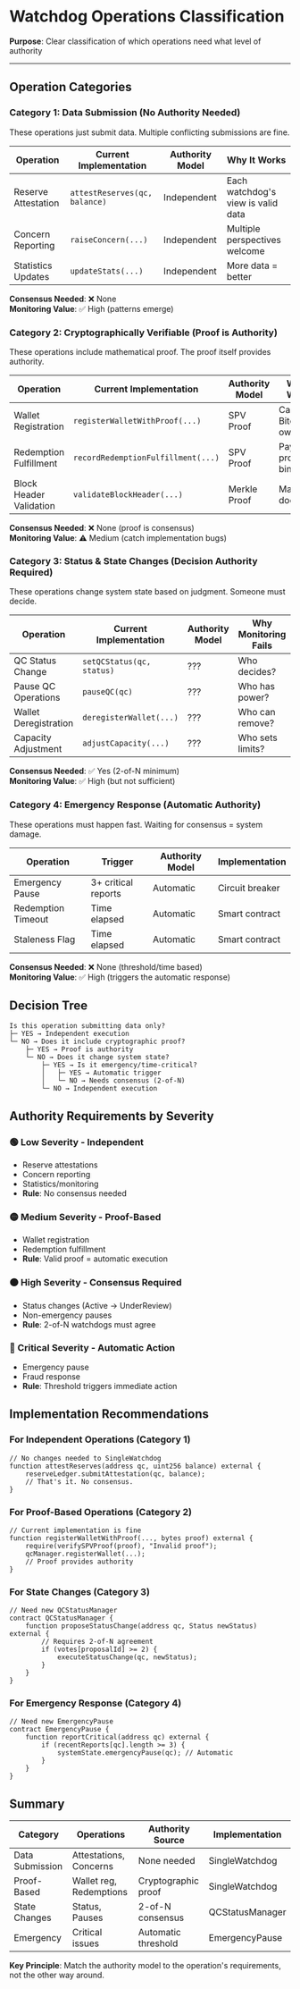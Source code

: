 # Watchdog Operations Classification

**Purpose**: Clear classification of which operations need what level of authority

---

## Operation Categories

### Category 1: Data Submission (No Authority Needed)

These operations just submit data. Multiple conflicting submissions are fine.

| Operation | Current Implementation | Authority Model | Why It Works |
|-----------|----------------------|-----------------|---------------|
| Reserve Attestation | `attestReserves(qc, balance)` | Independent | Each watchdog's view is valid data |
| Concern Reporting | `raiseConcern(...)` | Independent | Multiple perspectives welcome |
| Statistics Updates | `updateStats(...)` | Independent | More data = better |

**Consensus Needed**: ❌ None  
**Monitoring Value**: ✅ High (patterns emerge)

### Category 2: Cryptographically Verifiable (Proof is Authority)

These operations include mathematical proof. The proof itself provides authority.

| Operation | Current Implementation | Authority Model | Why It Works |
|-----------|----------------------|-----------------|---------------|
| Wallet Registration | `registerWalletWithProof(...)` | SPV Proof | Can't fake Bitcoin ownership |
| Redemption Fulfillment | `recordRedemptionFulfillment(...)` | SPV Proof | Payment proof is binary |
| Block Header Validation | `validateBlockHeader(...)` | Merkle Proof | Math doesn't lie |

**Consensus Needed**: ❌ None (proof is consensus)  
**Monitoring Value**: ⚠️ Medium (catch implementation bugs)

### Category 3: Status & State Changes (Decision Authority Required)

These operations change system state based on judgment. Someone must decide.

| Operation | Current Implementation | Authority Model | Why Monitoring Fails |
|-----------|----------------------|-----------------|----------------------|
| QC Status Change | `setQCStatus(qc, status)` | ??? | Who decides? |
| Pause QC Operations | `pauseQC(qc)` | ??? | Who has power? |
| Wallet Deregistration | `deregisterWallet(...)` | ??? | Who can remove? |
| Capacity Adjustment | `adjustCapacity(...)` | ??? | Who sets limits? |

**Consensus Needed**: ✅ Yes (2-of-N minimum)  
**Monitoring Value**: ✅ High (but not sufficient)

### Category 4: Emergency Response (Automatic Authority)

These operations must happen fast. Waiting for consensus = system damage.

| Operation | Trigger | Authority Model | Implementation |
|-----------|---------|-----------------|----------------|
| Emergency Pause | 3+ critical reports | Automatic | Circuit breaker |
| Redemption Timeout | Time elapsed | Automatic | Smart contract |
| Staleness Flag | Time elapsed | Automatic | Smart contract |

**Consensus Needed**: ❌ None (threshold/time based)  
**Monitoring Value**: ✅ High (triggers the automatic response)

## Decision Tree

```
Is this operation submitting data only?
├─ YES → Independent execution
└─ NO → Does it include cryptographic proof?
    ├─ YES → Proof is authority
    └─ NO → Does it change system state?
        ├─ YES → Is it emergency/time-critical?
        │   ├─ YES → Automatic trigger
        │   └─ NO → Needs consensus (2-of-N)
        └─ NO → Independent execution
```

## Authority Requirements by Severity

### 🟢 Low Severity - Independent
- Reserve attestations
- Concern reporting  
- Statistics/monitoring
- **Rule**: No consensus needed

### 🟡 Medium Severity - Proof-Based
- Wallet registration
- Redemption fulfillment
- **Rule**: Valid proof = automatic execution

### 🟠 High Severity - Consensus Required  
- Status changes (Active → UnderReview)
- Non-emergency pauses
- **Rule**: 2-of-N watchdogs must agree

### 🔴 Critical Severity - Automatic Action
- Emergency pause
- Fraud response
- **Rule**: Threshold triggers immediate action

## Implementation Recommendations

### For Independent Operations (Category 1)
```solidity
// No changes needed to SingleWatchdog
function attestReserves(address qc, uint256 balance) external {
    reserveLedger.submitAttestation(qc, balance);
    // That's it. No consensus.
}
```

### For Proof-Based Operations (Category 2)
```solidity
// Current implementation is fine
function registerWalletWithProof(..., bytes proof) external {
    require(verifySPVProof(proof), "Invalid proof");
    qcManager.registerWallet(...);
    // Proof provides authority
}
```

### For State Changes (Category 3)
```solidity
// Need new QCStatusManager
contract QCStatusManager {
    function proposeStatusChange(address qc, Status newStatus) external {
        // Requires 2-of-N agreement
        if (votes[proposalId] >= 2) {
            executeStatusChange(qc, newStatus);
        }
    }
}
```

### For Emergency Response (Category 4)
```solidity
// Need new EmergencyPause
contract EmergencyPause {
    function reportCritical(address qc) external {
        if (recentReports[qc].length >= 3) {
            systemState.emergencyPause(qc); // Automatic
        }
    }
}
```

## Summary

| Category | Operations | Authority Source | Implementation |
|----------|------------|------------------|----------------|
| Data Submission | Attestations, Concerns | None needed | SingleWatchdog |
| Proof-Based | Wallet reg, Redemptions | Cryptographic proof | SingleWatchdog |
| State Changes | Status, Pauses | 2-of-N consensus | QCStatusManager |
| Emergency | Critical issues | Automatic threshold | EmergencyPause |

**Key Principle**: Match the authority model to the operation's requirements, not the other way around.